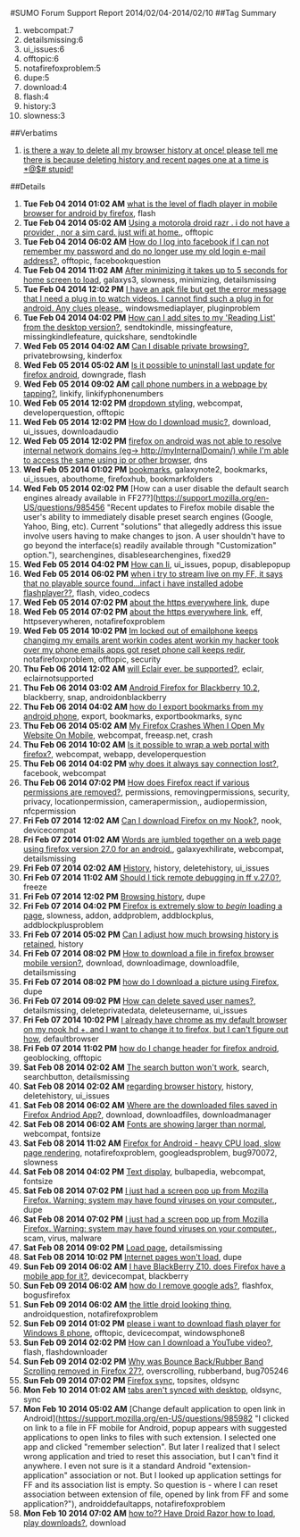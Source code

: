#SUMO Forum Support Report  2014/02/04-2014/02/10
##Tag Summary
1. webcompat:7
1. detailsmissing:6
1. ui_issues:6
1. offtopic:6
1. notafirefoxproblem:5
1. dupe:5
1. download:4
1. flash:4
1. history:3
1. slowness:3

##Verbatims
1. [is there a way to delete all my browser history at once! please tell me there is because deleting history and recent pages one at a time is *@$# stupid!](https://support.mozilla.org/en-US/questions/985679)

##Details
1. **Tue Feb 04 2014 01:02 AM** [what is the level of fladh player in mobile browser for android by firefox](https://support.mozilla.org/en-US/questions/985306 "i am trying to download some files from a yahoo group and they state I require a flash player of 11.1, my samsung tablet 3 doesnt accept adobe flash player. what di you suggest?"), flash
1. **Tue Feb 04 2014 05:02 AM** [Using a motorola droid razr . i do not have a provider , nor a sim card.  just wifi at home.](https://support.mozilla.org/en-US/questions/985321 "I am a new to most all of this. 
Had A+ training 15years ago."), offtopic
1. **Tue Feb 04 2014 06:02 AM** [How do I log into facebook if I can not remember my password and do no longer use my old login e-mail address?](https://support.mozilla.org/en-US/questions/985326 "I logged out offacebook and can't log in now"), offtopic, facebookquestion
1. **Tue Feb 04 2014 11:02 AM** [After minimizing it takes up to 5 seconds for home screen to load](https://support.mozilla.org/en-US/questions/985343 "Galaxy S3, Android 4.3: After minimizing, it takes up to 5 seconds for the home screen to load. The screen is empty, without icons or widgets (not black - just completely empty). Seems to be Firefox specific: Chrome and other applications are not affected by this. Highly annoying. Can this be fixed?"), galaxys3, slowness, minimizing, detailsmissing
1. **Tue Feb 04 2014 12:02 PM** [I have an apk file but get the error message that I need a plug in to watch videos. I cannot find such a plug in for android. Any clues please.](https://support.mozilla.org/en-US/questions/985348 "I am embedding the following code per all guidance but this seems to want to invoke media player"), windowsmediaplayer, pluginproblem
1. **Tue Feb 04 2014 04:02 PM** [How can I add sites to my 'Reading List' from the desktop version?](https://support.mozilla.org/en-US/questions/985367 "Kindle has this add-on to Firefox desktop version called 'Send to Kindle', where I simply hit Ctrl+K and then I would have the current webpage stored on my Kindle. Very handy when I am commuting to work without connectivity."), sendtokindle, missingfeature, missingkindlefeature, quickshare, sendtokindle
1. **Wed Feb 05 2014 04:02 AM** [Can I disable private browsing?](https://support.mozilla.org/en-US/questions/985419 "I need to disable Private Tab in Firefox for Android? I have kids who use my phone, and I'd like to monitor which sites they visit. Private Tab circumvents that."), privatebrowsing, kinderfox
1. **Wed Feb 05 2014 05:02 AM** [Is it possible to uninstall last update for firefox android](https://support.mozilla.org/en-US/questions/985426 "since last update, flash downloader add-on wont work when button pressed"), downgrade, flash
1. **Wed Feb 05 2014 09:02 AM** [call phone numbers in a webpage by tapping?](https://support.mozilla.org/en-US/questions/985441 "Hi 
In other mobile browser I can call a phone number or send a mail to a mail address shown in a web page tapping it.
How I can do it in firefox? I read here"), linkify, linkifyphonenumbers
1. **Wed Feb 05 2014 12:02 PM** [dropdown styling](https://support.mozilla.org/en-US/questions/985446 "Hi all"), webcompat, developerquestion, offtopic
1. **Wed Feb 05 2014 12:02 PM** [How do I download music?](https://support.mozilla.org/en-US/questions/985447 "I'm using mobile version on my Android mobile device, but every time I click on a link to download an mp3, the mp3 is just opened in a new tab, but there is no option to save it. Please help! Thank you."), download, ui_issues, downloadaudio
1. **Wed Feb 05 2014 12:02 PM** [firefox on android was not able to resolve internal network domains (eg-> http://myInternalDomain/) while I'm able to access the same using ip or other browser](https://support.mozilla.org/en-US/questions/985449 "firefox on android was not able to resolve internal network domains (eg-> http://myInternalDomain/) while I'm able to access the same using ip or through other browser's using the domain name"), dns
1. **Wed Feb 05 2014 01:02 PM** [bookmarks](https://support.mozilla.org/en-US/questions/985453 "Hey, just trying out FF on my note 2. It's beautiful, fast and responsive. displays much better then any of the other guys. It's mostly great but something is weird with your bookmarks. First off, you don't have a button that leads to them. am I missing something here? yes, you can reach them by opening a new tab but if I'm done with b the page I'm browsing, I like loading bookmarked page in the same one to avoid having 15 open. Next, where are the sub folders in the bookmarks?"), galaxynote2, bookmarks, ui_issues, abouthome, firefoxhub, bookmarkfolders
1. **Wed Feb 05 2014 02:02 PM** [How can a user disable the default search engines already available in FF27?](https://support.mozilla.org/en-US/questions/985456 "Recent updates to Firefox mobile disable the user's ability to immediately disable preset search engines (Google, Yahoo, Bing, etc). Current "solutions" that allegedly address this issue involve users having to make changes to json. A user shouldn't have to go beyond the interface(s) readily available through "Customization" option."), searchengines, disablesearchengines, fixed29
1. **Wed Feb 05 2014 04:02 PM** [How can Ii](https://support.mozilla.org/en-US/questions/985478 "Imistakenly stopped popups from a cataloging software I am using. How can I allow them again?  Rose,"), ui_issues, popup, disablepopup
1. **Wed Feb 05 2014 06:02 PM** [when i try to stream live on my FF, it says that no playable source found...infact i have installed adobe flashplayer??](https://support.mozilla.org/en-US/questions/985503 "Pleez help"), flash, video_codecs
1. **Wed Feb 05 2014 07:02 PM** [about the https everywhere link](https://support.mozilla.org/en-US/questions/985513 "locking this thread as duplicate, please continue at"), dupe
1. **Wed Feb 05 2014 07:02 PM** [about the https everywhere link](https://support.mozilla.org/en-US/questions/985515 "I received a tweet from"), eff, httpseverywheren, notafirefoxproblem
1. **Wed Feb 05 2014 10:02 PM** [Im locked out of emailphone keeps changimg my emails arent workin codes atent workin my   hacker took over my phone emails apps got reset phone call keeps redir](https://support.mozilla.org/en-US/questions/985526 "I have masterkey vun extra namefield and extra field over"), notafirefoxproblem, offtopic, security
1. **Thu Feb 06 2014 12:02 AM** [will Eclair ever. be supported?](https://support.mozilla.org/en-US/questions/985537 "will android 2.1 ever be supported?"), eclair, eclairnotsupported
1. **Thu Feb 06 2014 03:02 AM** [Android Firefox for Blackberry 10.2](https://support.mozilla.org/en-US/questions/985554 "Since the recent launch of Blackberry 10.2 for OS 10 devices, I've installed Firefox for android via SNAP and I would love to be able to use it without crashing :( Since obviously, Firefox for BB will not happen, anyway someone can check around compatibility wise why the app cannot work since Dolphin does."), blackberry, snap, androidonblackberry
1. **Thu Feb 06 2014 04:02 AM** [how do I export bookmarks from my android phone](https://support.mozilla.org/en-US/questions/985562 "I need to re-install Firefox on my phone. How do I backup or export my bookmarks?"), export, bookmarks, exportbookmarks, sync
1. **Thu Feb 06 2014 05:02 AM** [My Firefox Crashes When I Open My Website On Mobile](https://support.mozilla.org/en-US/questions/985565 "Most of the time when i open my blog"), webcompat, freeasp.net, crash
1. **Thu Feb 06 2014 10:02 AM** [Is it possible to wrap a web portal with firefox?](https://support.mozilla.org/en-US/questions/985582 "Hi there, Quick rundown:
At work we are testing a new web portal for data entry that has been created by a 3rd party. Let's just say it has it's quirks. I have tried input from all popular browser apps and find the experience to be better in firefox by a long way. To help us further I would like to wrap the website in an android app to add a few features (send text once a certain url is detected (job confirmation)) and a couple of hard links. I started creating this with a standard webview but soon realised that I lost all the firefox supremeness. I would love it if it was possible to either include a firefox view into my app with just the page display page (no address bar, etc) OR something similar could be achieved with a firefox plugin. I have never looked at plugins, so looking for a little advice. or maybe the firefox interface can be tweaked with the calling intent. Could you please let me know which would be the best way to go about this, if any of it is all possible."), webcompat, webapp, developerquestion
1. **Thu Feb 06 2014 04:02 PM** [why does it always say connection lost?](https://support.mozilla.org/en-US/questions/985613 "everytime i try to log into facebook through the facebook mobile on my phone it just keeps saying connection loss but im am able to log in through google."), facebook, webcompat
1. **Thu Feb 06 2014 07:02 PM** [How does Firefox react if various permissions are removed?](https://support.mozilla.org/en-US/questions/985639 "An app called Advanced Permissions Manager is available for Android which allows the user to reinstall other apps like Firefox) with various permissions removed. Since I have no need for webrtc I would like to be able to remove the sound recording permission for instance. Will Firefox still run ok? How about if I remove the location permission? Would Firefox reflect that no-permission condition back to the site that asked for location information?"), permissions, removingpermissions, security, privacy, locationpermission, camerapermission,, audiopermission, nfcpermission
1. **Fri Feb 07 2014 12:02 AM** [Can I download Firefox on my Nook?](https://support.mozilla.org/en-US/questions/985667 "Firefox compatible with Nook"), nook, devicecompat
1. **Fri Feb 07 2014 01:02 AM** [Words are jumbled together on a web page using firefox version 27.0 for an android.](https://support.mozilla.org/en-US/questions/985674 "All words and numbers are overlapping in a square box. I have a Samsung galaxy exhilarate mobile phone."), galaxyexhilirate, webcompat, detailsmissing
1. **Fri Feb 07 2014 02:02 AM** [History](https://support.mozilla.org/en-US/questions/985679 "Is there a way to delete ALL my browser history at once! Please tell me there is because deleting history and recent pages one at a time is *@$# stupid!"), history, deletehistory, ui_issues
1. **Fri Feb 07 2014 11:02 AM** [Should I tick remote debugging in ff v.27.0?](https://support.mozilla.org/en-US/questions/985712 "I am using ff for android v.27.0 and have been getting quite a few freezes. Am I supposed to tick remote debugging? I don't even know what it does."), freeze
1. **Fri Feb 07 2014 12:02 PM** [Browsing history](https://support.mozilla.org/en-US/questions/985716 "Is there another way to delete browsing history than one link at a time. And I'm talking for ANDROID. I asked this question yesterday and some moron sent instructions for deleting the history of a pc."), dupe
1. **Fri Feb 07 2014 04:02 PM** [Firefox is extremely slow to *begin* loading a page](https://support.mozilla.org/en-US/questions/985740 "Hi all,
I really love Firefox on the desktop, and its the only browser I want to use on mobile as well, but it is unuseable."), slowness, addon, addproblem, addblockplus, addblockplusproblem
1. **Fri Feb 07 2014 05:02 PM** [Can I adjust how much browsing history is retained](https://support.mozilla.org/en-US/questions/985743 "I would like to be able to retain all my browsing history, is it possible to adjust the settings on the mobile app?"), history
1. **Fri Feb 07 2014 08:02 PM** [How to download a file in firefox browser mobile version?](https://support.mozilla.org/en-US/questions/985759 "I am not able to download any file. Please help me regarding this"), download, downloadimage, downloadfile, detailsmissing
1. **Fri Feb 07 2014 08:02 PM** [how do I download a picture using Firefox](https://support.mozilla.org/en-US/questions/985760 "I have a picture from google I would like to download to my android phone. is that possible? thanks"), dupe
1. **Fri Feb 07 2014 09:02 PM** [How can delete saved user names?](https://support.mozilla.org/en-US/questions/985765 "I miss-spelled my email address I use for a user name.  when I start t type my user name a list pops up.  The miss-spelled name gets selected by mistake somtimes.  How can I delete from the list of user name so that I do not select it by mistake."), detailsmissing, deleteprivatedata, deleteusername, ui_issues
1. **Fri Feb 07 2014 10:02 PM** [I already have chrome as my default browser on my nook hd +, and I want to change it to firefox, but I can't figure out how](https://support.mozilla.org/en-US/questions/985732 "I have deleted my browser app, and now I can't figure out how to set it so that when I press the web button, it will automatically use firefox instead if chrome"), defaultbrowser
1. **Fri Feb 07 2014 11:02 PM** [how do I change header for firefox android](https://support.mozilla.org/en-US/questions/985776 "trying to get around geoblocking to watch the Colbert report from Australia"), geoblocking, offtopic
1. **Sat Feb 08 2014 02:02 AM** [The search button won't work](https://support.mozilla.org/en-US/questions/985789 "The search button and google won't work on the first try, it take at least a few min of pushing it before it works"), search, searchbutton, detailsmissing
1. **Sat Feb 08 2014 02:02 AM** [regarding browser history](https://support.mozilla.org/en-US/questions/985790 "how do you clear the browser history NOT in private browsing?"), history, deletehistory, ui_issues
1. **Sat Feb 08 2014 06:02 AM** [Where are the downloaded files saved in Firefox Andriod App?](https://support.mozilla.org/en-US/questions/985805 "I have downloaded quite a few PDF files throught firefox app but now I can't find where they are please help."), download, downloadfiles, downloadmanager
1. **Sat Feb 08 2014 06:02 AM** [Fonts are showing larger than normal](https://support.mozilla.org/en-US/questions/985807 "Some websites were not showing properly unlike in computer.
While browsing some website some paragraph fonts are showing larger than normal.
I'm facing this problem on this website"), webcompat, fontsize
1. **Sat Feb 08 2014 11:02 AM** [Firefox for Android - heavy CPU load, slow page rendering](https://support.mozilla.org/en-US/questions/985820 "Again, this is about an Android version. Clean install, version 27, no addons."), notafirefoxproblem, googleadsproblem, bug970072, slowness
1. **Sat Feb 08 2014 04:02 PM** [Text display](https://support.mozilla.org/en-US/questions/985826 "The Bulbapedia site does not display properly in Firefox for Android. It displays fine in Firefox for Windows, but in Firefox for Android the text is made to be extremely large. I've attached screenshots of showing Chrome vs Firefox. Chrome handles it nicely as you can zoom in where needed, but Firefox the site is extremely hard to use."), bulbapedia, webcompat, fontsize
1. **Sat Feb 08 2014 07:02 PM** [I just had a screen pop up from Mozilla Firefox. Warning: system may have found viruses on your computer.](https://support.mozilla.org/en-US/questions/985849 "locking this thread as duplicate, please continue at"), dupe
1. **Sat Feb 08 2014 07:02 PM** [I just had a screen pop up from Mozilla Firefox. Warning: system may have found viruses on your computer.](https://support.mozilla.org/en-US/questions/985848 "It said for help removing virus's, call tech support online free right away 1-888-989-1604. Is this yours first."), scam, virus, malware
1. **Sat Feb 08 2014 09:02 PM** [Load page](https://support.mozilla.org/en-US/questions/985859 "I purchased a wifi device thru  AT&T sync it with my laptop which use Firefox as my browser . However, Firefox will not load my Internet pages any longer can you help please?"), detailsmissing
1. **Sat Feb 08 2014 10:02 PM** [Internet pages won't load](https://support.mozilla.org/en-US/questions/985868 "Cleared history and cache... Help"), dupe
1. **Sun Feb 09 2014 06:02 AM** [I have BlackBerry Z10. does Firefox have a mobile app for it?](https://support.mozilla.org/en-US/questions/985897 "See question"), devicecompat, blackberry
1. **Sun Feb 09 2014 06:02 AM** [how do I remove google ads?](https://support.mozilla.org/en-US/questions/985896 "at the bottom of the screen there is an add by google that intervens when I'm watching movies."), flashfox, bogusfirefox
1. **Sun Feb 09 2014 06:02 AM** [the little droid looking thing](https://support.mozilla.org/en-US/questions/985895 "theres a little android guy in the addresss bar sometimes, what is it, when I tap on it it goes over to a screen to play video,and says it can't play video.give me an idea what is it? fire fox ,, by the way. ..."), androidquestion, notafirefoxproblem
1. **Sun Feb 09 2014 01:02 PM** [please i want to download flash player for Windows 8 phone](https://support.mozilla.org/en-US/questions/985915 "Thanks please I need the how to download it"), offtopic, devicecompat, windowsphone8
1. **Sun Feb 09 2014 02:02 PM** [How can I download a YouTube video?](https://support.mozilla.org/en-US/questions/985916 "If I am watching a YouTube video can Firefox download it. If YES, how is it done?"), flash, flashdownloader
1. **Sun Feb 09 2014 02:02 PM** [Why was Bounce Back/Rubber Band Scrolling removed in Firefox 27?](https://support.mozilla.org/en-US/questions/985920 "Hello, I have recently upgraded to Firefox 27 to find with horror that the Bounce Back/Rubber Band scrolling effect had been removed."), overscrolling, rubberband, bug705246
1. **Sun Feb 09 2014 07:02 PM** [Firefox sync](https://support.mozilla.org/en-US/questions/985942 "Sync is not working correctly for me."), topsites, oldsync
1. **Mon Feb 10 2014 01:02 AM** [tabs aren't synced with desktop](https://support.mozilla.org/en-US/questions/985971 "Tabs on Firefox 27.0 for Android (Cyanogenmod 10.2.1) aren't being synced with my desktop Firefox (27.0 on Ubuntu 13.04)."), oldsync, sync
1. **Mon Feb 10 2014 05:02 AM** [Change default application to open link in Android](https://support.mozilla.org/en-US/questions/985982 "I clicked on link to a file in FF mobile for Android, popup appears with suggested applications to open links to files with such extension. I selected one app and clicked "remember selection".
But later I realized that I select wrong application and tried to reset this association, but I can't find it anywhere.
I even not sure is it a standard Android "extension-application" association or not.
But I looked up application settings for FF and its association list is empty.
So question is - where I can reset association between extension of file, opened by link from FF and some application?"), androiddefaultapps, notafirefoxproblem
1. **Mon Feb 10 2014 07:02 AM** [how to?? Have Droid Razor how to load, play downloads?](https://support.mozilla.org/en-US/questions/985987 "I cannot utilize the download feature on my phone. Also, does the phone use the internet in this application? Am I considered off line when I view the downloads?"), download
